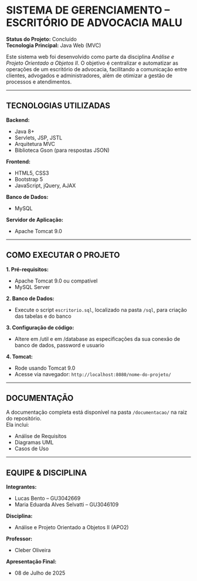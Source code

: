 SISTEMA DE GERENCIAMENTO – ESCRITÓRIO DE ADVOCACIA MALU
==============================================================

**Status do Projeto:** Concluído  
**Tecnologia Principal:** Java Web (MVC)

Este sistema web foi desenvolvido como parte da disciplina *Análise e Projeto Orientado a Objetos II*. O objetivo é centralizar e automatizar as operações de um escritório de advocacia, facilitando a comunicação entre clientes, advogados e administradores, além de otimizar a gestão de processos e atendimentos.

--------------------------------------------------------------
TECNOLOGIAS UTILIZADAS
--------------------------------------------------------------

**Backend:**  
- Java 8+  
- Servlets, JSP, JSTL  
- Arquitetura MVC  
- Biblioteca Gson (para respostas JSON)

**Frontend:**  
- HTML5, CSS3  
- Bootstrap 5  
- JavaScript, jQuery, AJAX

**Banco de Dados:**  
- MySQL

**Servidor de Aplicação:**  
- Apache Tomcat 9.0

--------------------------------------------------------------
COMO EXECUTAR O PROJETO
--------------------------------------------------------------

**1. Pré-requisitos:**  
- Apache Tomcat 9.0 ou compatível  
- MySQL Server

**2. Banco de Dados:**
- Execute o script `escritorio.sql`, localizado na pasta `/sql`, para criação das tabelas e do  banco

**3. Configuração de código:**
- Altere em /util e em /database as especificações da sua conexão de banco de dados, password e usuario

**4. Tomcat:**
- Rode usando Tomcat 9.0 
- Acesse via navegador: `http://localhost:8080/nome-do-projeto/`

--------------------------------------------------------------
DOCUMENTAÇÃO
--------------------------------------------------------------

A documentação completa está disponível na pasta `/documentacao/` na raiz do repositório.  
Ela inclui:
- Análise de Requisitos  
- Diagramas UML  
- Casos de Uso  

--------------------------------------------------------------
EQUIPE & DISCIPLINA
--------------------------------------------------------------

**Integrantes:**  
- Lucas Bento – GU3042669  
- Maria Eduarda Alves Selvatti – GU3046109

**Disciplina:**  
- Análise e Projeto Orientado a Objetos II (APO2)

**Professor:**  
- Cleber Oliveira

**Apresentação Final:**  
- 08 de Julho de 2025
